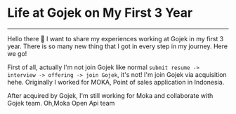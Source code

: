 # Life at Gojek on My First 3 Year
---

Hello there 👋 I want to share my experiences working at Gojek in my first 3 year. There is so many new thing that I got in every step in my journey. Here we go!

First of all, actually I'm not join Gojek like normal `submit resume -> interview -> offering -> join Gojek`, it's not! I'm join Gojek via acquisition hehe. Originally I worked for MOKA, Point of sales application in Indonesia.

After acquired by Gojek, I'm still working for Moka and collaborate with Gojek team. Oh,Moka Open Api team 
